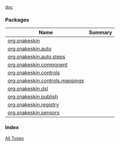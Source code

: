 [doc](./index.md)

### Packages

| Name | Summary |
|---|---|
| [org.snakeskin](org.snakeskin/index.md) |  |
| [org.snakeskin.auto](org.snakeskin.auto/index.md) |  |
| [org.snakeskin.auto.steps](org.snakeskin.auto.steps/index.md) |  |
| [org.snakeskin.component](org.snakeskin.component/index.md) |  |
| [org.snakeskin.controls](org.snakeskin.controls/index.md) |  |
| [org.snakeskin.controls.mappings](org.snakeskin.controls.mappings/index.md) |  |
| [org.snakeskin.dsl](org.snakeskin.dsl/index.md) |  |
| [org.snakeskin.publish](org.snakeskin.publish/index.md) |  |
| [org.snakeskin.registry](org.snakeskin.registry/index.md) |  |
| [org.snakeskin.sensors](org.snakeskin.sensors/index.md) |  |

### Index

[All Types](alltypes/index.md)